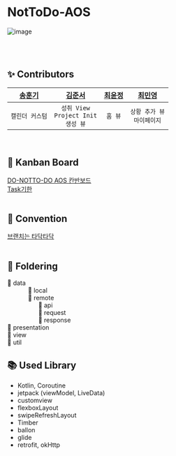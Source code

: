 # NotToDo-AOS
![image](https://user-images.githubusercontent.com/66460447/210511847-1a3be8b0-d5f4-4bb0-90a4-7c09d710ff5f.png)


<br/><br/>

## ✨ Contributors
| [송훈기](https://github.com/SSong-develop) | [김준서](https://github.com/giovannijunseokim) | [최윤정](https://github.com/cbj0010) | [최민영](https://github.com/Minmin99) |
|:------:|:------:|:------:|:------:|
|`캘린더 커스텀`|`성취 View`<br/>`Project Init`<br/>`생성 뷰`|`홈 뷰`|`상황 추가 뷰`<br/>`마이페이지`|
<br/>

## 📌 Kanban Board
[DO-NOTTO-DO AOS 칸반보드](https://github.com/orgs/DO-NOTTO-DO/projects/1)<br/>
[Task기한](https://www.notion.so/teamnottodo/Android-ce6dddb3e4e9486f99669b96b8634bf5)
<br/><br/>

## 💚 Convention
[브랜치는 타닥타닥](https://www.notion.so/teamnottodo/Android-ce6dddb3e4e9486f99669b96b8634bf5)
<br/><br/>

## 📖 Foldering
📁 data<br/>
&nbsp;&nbsp;&nbsp;&nbsp;&nbsp;&nbsp;&nbsp;&nbsp;&nbsp;&nbsp;&nbsp;&nbsp;📁 local<br/>
&nbsp;&nbsp;&nbsp;&nbsp;&nbsp;&nbsp;&nbsp;&nbsp;&nbsp;&nbsp;&nbsp;&nbsp;📁 remote<br/>
&nbsp;&nbsp;&nbsp;&nbsp;&nbsp;&nbsp;&nbsp;&nbsp;&nbsp;&nbsp;&nbsp;&nbsp;&nbsp;&nbsp;&nbsp;&nbsp;&nbsp;&nbsp;📁 api<br/>
&nbsp;&nbsp;&nbsp;&nbsp;&nbsp;&nbsp;&nbsp;&nbsp;&nbsp;&nbsp;&nbsp;&nbsp;&nbsp;&nbsp;&nbsp;&nbsp;&nbsp;&nbsp;📁 request<br/>
&nbsp;&nbsp;&nbsp;&nbsp;&nbsp;&nbsp;&nbsp;&nbsp;&nbsp;&nbsp;&nbsp;&nbsp;&nbsp;&nbsp;&nbsp;&nbsp;&nbsp;&nbsp;📁 response<br/>
📁 presentation<br/>
📁 view<br/>
📁 util

## 📚 Used Library
- Kotlin, Coroutine
- jetpack (viewModel, LiveData)
- customview
- flexboxLayout
- swipeRefreshLayout
- Timber
- ballon
- glide
- retrofit, okHttp
